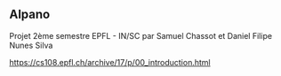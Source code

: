Alpano
------

Projet 2ème semestre EPFL - IN/SC par Samuel Chassot et Daniel Filipe Nunes Silva

https://cs108.epfl.ch/archive/17/p/00_introduction.html
